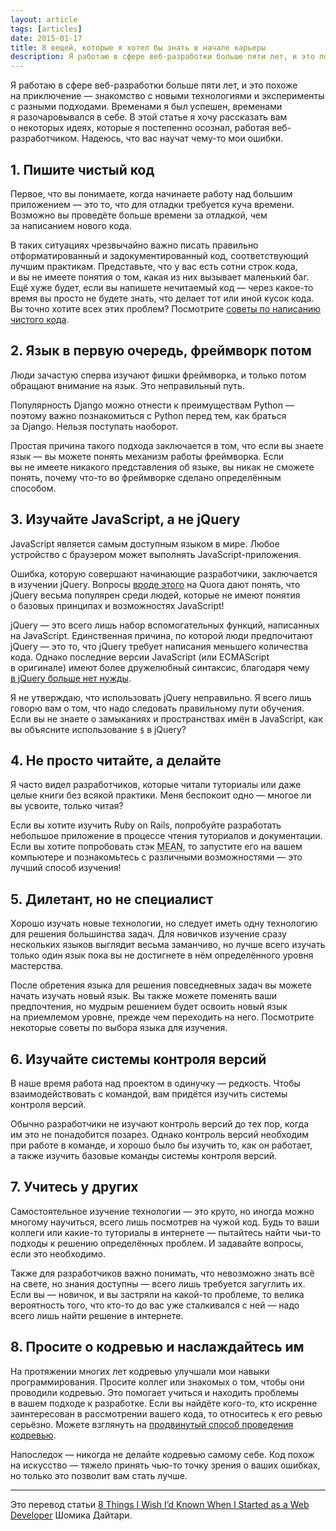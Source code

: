 ```yaml
---
layout: article
tags: [articles]
date: 2015-01-17
title: 8 вещей, которые я хотел бы знать в начале карьеры
description: Я работаю в сфере веб-разработки больше пяти лет, и это похоже на приключение — знакомство с новыми технологиями и эксперименты с разными подходами. Временами я был успешен, временами я разочаровывался в себе. В этой статье я хочу рассказать вам о некоторых идеях, которые я постепенно осознал, работая веб-разработчиком. Надеюсь, что вас научат чему-то мои ошибки.
---
```


<p class="paragraph--lead">Я работаю в сфере веб-разработки больше пяти лет, и это похоже на приключение — знакомство с новыми технологиями и эксперименты с разными подходами. Временами я был успешен, временами я разочаровывался в себе. В этой статье я хочу рассказать вам о некоторых идеях, которые я постепенно осознал, работая веб-разработчиком. Надеюсь, что вас научат чему-то мои ошибки.</p>

## 1. Пишите чистый код

Первое, что вы понимаете, когда начинаете работу над большим приложением — это то, что для отладки требуется куча времени. Возможно вы проведёте больше времени за отладкой, чем за написанием нового кода.

В таких ситуациях чрезвычайно важно писать правильно отформатированный и задокументированный код, соответствующий лучшим практикам. Представьте, что у вас есть сотни строк кода, и вы не имеете понятия о том, какая из них вызывает маленький баг. Ещё хуже будет, если вы напишете нечитаемый код — через какое-то время вы просто не будете знать, что делает тот или иной кусок кода. Вы точно хотите всех этих проблем? Посмотрите [советы по написанию чистого кода](http://www.sitepoint.com/6-tips-for-writing-better-code).

## 2. Язык в первую очередь, фреймворк потом

Люди зачастую сперва изучают фишки фреймворка, и только потом обращают внимание на язык. Это неправильный путь.

Популярность Django можно отнести к преимуществам Python — поэтому важно познакомиться с Python перед тем, как браться за Django. Нельзя поступать наоборот.

Простая причина такого подхода заключается в том, что если вы знаете язык — вы можете понять механизм работы фреймворка. Если вы не имеете никакого представления об языке, вы никак не сможете понять, почему что-то во фреймворке сделано определённым способом.

## 3. Изучайте JavaScript, а не jQuery

JavaScript является самым доступным языком в мире. Любое устройство с браузером может выполнять JavaScript-приложения.

Ошибка, которую совершают начинающие разработчики, заключается в изучении jQuery. Вопросы [вроде этого](https://www.quora.com/I-only-know-jQuery-and-am-not-very-well-versed-with-vanilla-Javascript-Will-this-limit-me-if-I-am-ultimately-trying-to-get-a-job-as-a-junior-front-end-developer-If-so-what-are-some-free-resources-to-expand-my-Javascript-knowledge-Should-I-even-be-thinking-about-things-like-ember-or-angular-yet) на Quora дают понять, что jQuery весьма популярен среди людей, которые не имеют понятия о базовых принципах и возможностях JavaScript!

jQuery — это всего лишь набор вспомогательных функций, написанных на JavaScript. Единственная причина, по которой люди предпочитают jQuery — это то, что jQuery требует написания меньшего количества кода. Однако последние версии JavaScript (или ECMAScript в оригинале) имеют более дружелюбный синтаксис, благодаря чему [в jQuery больше нет нужды](http://youmightnotneedjquery.com/).

Я не утверждаю, что использовать jQuery неправильно. Я всего лишь говорю вам о том, что надо следовать правильному пути обучения. Если вы не знаете о замыканиях и пространствах имён в JavaScript, как вы объясните использование `$` в jQuery?

## 4. Не просто читайте, а делайте

Я часто видел разработчиков, которые читали туториалы или даже целые книги без всякой практики. Меня беспокоит одно — многое ли вы усвоите, только читая?

Если вы хотите изучить Ruby on Rails, попробуйте разработать небольшое приложение в процессе чтения туториалов и документации. Если вы хотите попробовать стэк <abbr title="MongoDB, Express.js, Angular, Node.js">MEAN</abbr>, то запустите его на вашем компьютере и познакомьтесь с различными возможностями — это лучший способ изучения!

## 5. Дилетант, но не специалист

Хорошо изучать новые технологии, но следует иметь одну технологию для решения большинства задач. Для новичков изучение сразу нескольких языков выглядит весьма заманчиво, но лучше всего изучать только один язык пока вы не достигнете в нём определённого уровня мастерства.

После обретения языка для решения повседневных задач вы можете начать изучать новый язык. Вы также можете поменять ваши предпочтения, но мудрым решением будет освоить новый язык на приемлемом уровне, прежде чем переходить на него. Посмотрите некоторые советы по выбора языка для изучения.

## 6. Изучайте системы контроля версий

В наше время работа над проектом в одинучку — редкость. Чтобы взаимодействовать с командой, вам придётся изучить системы контроля версий.

Обычно разработчики не изучают контроль версий до тех пор, когда им это не понадобится позарез. Однако контроль версий необходим при работе в команде, и хорошо было бы изучить то, как он работает, а также изучить базовые команды системы контроля версий.

## 7. Учитесь у других

Самостоятельное изучение технологии — это круто, но иногда можно многому научиться, всего лишь посмотрев на чужой код. Будь то ваши коллеги или какие-то туториалы в интернете — пытайтесь найти чьи-то подходы к решению определённых проблем. И задавайте вопросы, если это необходимо.

Также для разработчиков важно понимать, что невозможно знать всё на свете, но знания доступны — всего лишь требуется загуглить их. Если вы — новичок, и вы застряли на какой-то проблеме, то велика вероятность того, что кто-то до вас уже сталкивался с ней — надо всего лишь найти решение в интернете.

## 8. Просите о кодревью и наслаждайтесь им

На протяжении многих лет кодревью улучшали мои навыки программирования. Просите коллег или знакомых о том, чтобы они проводили кодревью. Это помогает учиться и находить проблемы в вашем подходе к разработке. Если вы найдёте кого-то, кто искренне заинтересован в рассмотрении вашего кода, то относитесь к его ревью серьёзно. Можете взглянуть на [продвинутый способ проведения кодревью](http://www.sitepoint.com/integrated-collaborative-code-reviewing-beanstalk/).

Напоследок — никогда не делайте кодревью самому себе. Код похож на искусство — тяжело принять чью-то точку зрения о ваших ошибках, но только это позволит вам стать лучше.

---

Это перевод статьи [8 Things I Wish I’d Known When I Started as a Web Developer](http://www.sitepoint.com/8-things-wish-id-known-started-developer) Шомика Дайтари.
